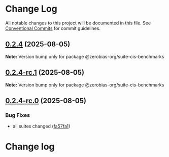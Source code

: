 # Change Log

All notable changes to this project will be documented in this file.
See [Conventional Commits](https://conventionalcommits.org) for commit guidelines.

## [0.2.4](https://github.com/zerobias-org/suite/compare/@zerobias-org/suite-cis-benchmarks@0.2.4-rc.1...@zerobias-org/suite-cis-benchmarks@0.2.4) (2025-08-05)

**Note:** Version bump only for package @zerobias-org/suite-cis-benchmarks





## [0.2.4-rc.1](https://github.com/zerobias-org/suite/compare/@zerobias-org/suite-cis-benchmarks@0.2.4-rc.0...@zerobias-org/suite-cis-benchmarks@0.2.4-rc.1) (2025-08-05)

**Note:** Version bump only for package @zerobias-org/suite-cis-benchmarks





## [0.2.4-rc.0](https://github.com/zerobias-org/suite/compare/@zerobias-org/suite-cis-benchmarks@0.2.3...@zerobias-org/suite-cis-benchmarks@0.2.4-rc.0) (2025-08-05)


### Bug Fixes

* all suites changed ([fa57fa1](https://github.com/zerobias-org/suite/commit/fa57fa1af7628003297df46b2d7740fe95bd2666))





# Change log
